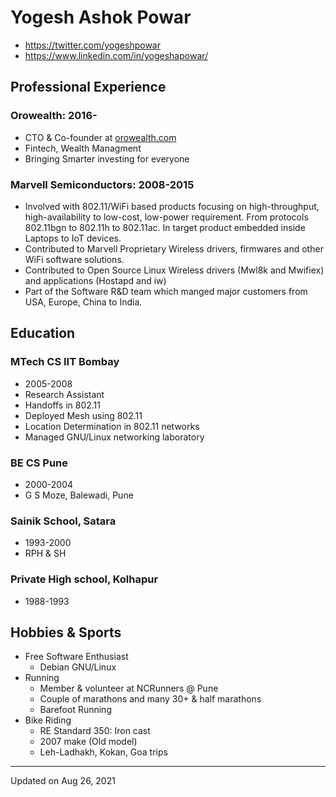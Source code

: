 # Yogesh Ashok Powar
* https://twitter.com/yogeshpowar
* https://www.linkedin.com/in/yogeshapowar/

## Professional Experience

### Orowealth: 2016-
* CTO & Co-founder at [orowealth.com](https://www.orowealth.com)
* Fintech, Wealth Managment
* Bringing Smarter investing for everyone

### Marvell Semiconductors: 2008-2015
* Involved with 802.11/WiFi based products focusing on high-throughput,
  high-availability to low-cost, low-power requirement. From protocols 802.11bgn
  to 802.11h to 802.11ac. In target product embedded inside Laptops to IoT
  devices.
* Contributed to Marvell Proprietary Wireless drivers, firmwares and other WiFi
  software solutions.
* Contributed to Open Source Linux Wireless drivers (Mwl8k and Mwifiex) and
  applications (Hostapd and iw)
* Part of the Software R&D team which manged major customers from USA, Europe,
  China to India.

## Education

### MTech CS IIT Bombay

* 2005-2008
* Research Assistant
* Handoffs in 802.11
* Deployed Mesh using 802.11
* Location Determination in 802.11 networks
* Managed GNU/Linux networking laboratory

### BE CS Pune

* 2000-2004
* G S Moze, Balewadi, Pune

### Sainik School, Satara

* 1993-2000
* RPH & SH

### Private High school, Kolhapur

* 1988-1993

## Hobbies & Sports

* Free Software Enthusiast
  * Debian GNU/Linux
* Running
  * Member & volunteer at NCRunners @ Pune
  * Couple of marathons and many 30+ & half marathons
  * Barefoot Running
* Bike Riding
  * RE Standard 350: Iron cast
  * 2007 make (Old model)
  * Leh-Ladhakh, Kokan, Goa trips

---
Updated on Aug 26, 2021
